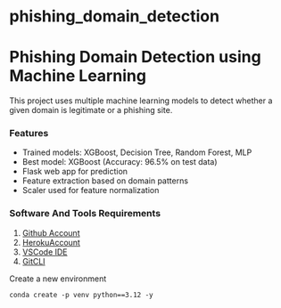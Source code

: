 # phishing_domain_detection

# Phishing Domain Detection using Machine Learning

This project uses multiple machine learning models to detect whether a given domain is legitimate or a phishing site.

### Features
- Trained models: XGBoost, Decision Tree, Random Forest, MLP
- Best model: XGBoost (Accuracy: 96.5% on test data)
- Flask web app for prediction
- Feature extraction based on domain patterns
- Scaler used for feature normalization

### Software And Tools Requirements
1. [Github Account](https://github.com)
2. [HerokuAccount](https://heroku.com)
3. [VSCode IDE](https://code.visualstudio.com/)
4. [GitCLI](https://git-scm.com/book/en/v2/)


Create a new environment
```
conda create -p venv python==3.12 -y
```